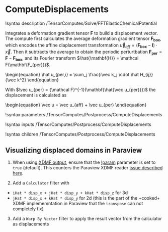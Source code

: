 # ComputeDisplacements

!syntax description /TensorComputes/Solve/FFTElasticChemicalPotential

Integrates a deformation gradient tensor $\mathbf{F}$ to build a displacement vector. The compute first calculates the average deformation gradient tensor $\mathbf{F_{box}}$, which encodes the affine diaplacement transformation $\vec u_{aff} = (\mathbf{F_{box}} - \mathbf{I}) \cdot \vec x$.
Then it subtracts the average to obtain the periodic perturtbation $\mathbf{F_{per}} = \mathbf{F}-\mathbf{F_{box}}$, and its Fourier transform $\hat{\mathbf{H}} = \mathcal F(\mathbf{F_{per}})$.

\begin{equation}
\hat u_{per,i} = \sum_j \frac{i\vec k_j \cdot \hat H_{ij}}{\vec k^2}
\end{equation}

With $\vec u_{per} = {\mathcal F}^{-1}(\mathbf{\hat{\vec u_{per}}})$ the displacement is calculated as

\begin{equation}
\vec u = \vec u_{aff} + \vec u_{per}
\end{equation}

!syntax parameters /TensorComputes/Postprocess/ComputeDisplacements

!syntax inputs /TensorComputes/Postprocess/ComputeDisplacements

!syntax children /TensorComputes/Postprocess/ComputeDisplacements


## Visualizing displaced domains in Paraview

1. When using [XDMF output](XDMFTensorOutput.md), ensure that the [!param](/TensorOutputs/XDMFTensorOutput/transpose) parameter is set to `true` (default). This counters the Paraview XDMF reader [issue described here](https://discourse.paraview.org/t/axis-swapped-with-xdmf-topologytype-3dcorectmesh/3059/4).

2. Add a `Calculator` filter with
- `iHat * disp_x + jHat * disp_y + kHat * disp_z` for 3d
- `jHat * disp_x + kHat * disp_y` for 2d (this is the part of the +cooked+ XDMF implememntation in Paraview that the `transpose` can not completely fix)

3. Add a `Warp By Vector` filter to apply the result vector from the calculator as displacements

